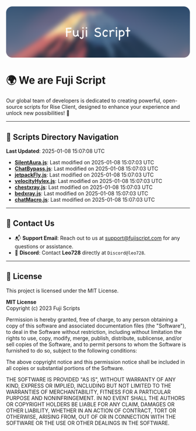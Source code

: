![Banner](.github/b.webp)

# 🌍 **We are Fuji Script**

Our global team of developers is dedicated to creating powerful, open-source scripts for Rise Client, designed to enhance your experience and unlock new possibilities! 🌟

---
<!-- SCRIPTS_NAVIGATION_START -->
## 📂 **Scripts Directory Navigation**

**Last Updated**: 2025-01-08 15:07:08 UTC

- **[SilentAura.js](scripts/SilentAura.js)**: Last modified on 2025-01-08 15:07:03 UTC
- **[ChatBypass.js](scripts/ChatBypass.js)**: Last modified on 2025-01-08 15:07:03 UTC
- **[jetpackFly.js](scripts/jetpackFly.js)**: Last modified on 2025-01-08 15:07:03 UTC
- **[velocityHylex.js](scripts/velocityHylex.js)**: Last modified on 2025-01-08 15:07:03 UTC
- **[chestxray.js](scripts/chestxray.js)**: Last modified on 2025-01-08 15:07:03 UTC
- **[bedxray.js](scripts/bedxray.js)**: Last modified on 2025-01-08 15:07:03 UTC
- **[chatMacro.js](scripts/chatMacro.js)**: Last modified on 2025-01-08 15:07:03 UTC

<!-- SCRIPTS_NAVIGATION_END -->

---

## 💬 **Contact Us**  
- 📬 **Support Email**: Reach out to us at [support@fujiscript.com](mailto:support@fujiscript.com) for any questions or assistance.  
- 💬 **Discord**: Contact **Leo728** directly at `Discord@leo728`.

---

## 📜 **License**

This project is licensed under the MIT License.  

**MIT License**  
Copyright (c) 2023 Fuji Scripts  

Permission is hereby granted, free of charge, to any person obtaining a copy of this software and associated documentation files (the "Software"), to deal in the Software without restriction, including without limitation the rights to use, copy, modify, merge, publish, distribute, sublicense, and/or sell copies of the Software, and to permit persons to whom the Software is furnished to do so, subject to the following conditions:  

The above copyright notice and this permission notice shall be included in all copies or substantial portions of the Software.  

THE SOFTWARE IS PROVIDED "AS IS", WITHOUT WARRANTY OF ANY KIND, EXPRESS OR IMPLIED, INCLUDING BUT NOT LIMITED TO THE WARRANTIES OF MERCHANTABILITY, FITNESS FOR A PARTICULAR PURPOSE AND NONINFRINGEMENT. IN NO EVENT SHALL THE AUTHORS OR COPYRIGHT HOLDERS BE LIABLE FOR ANY CLAIM, DAMAGES OR OTHER LIABILITY, WHETHER IN AN ACTION OF CONTRACT, TORT OR OTHERWISE, ARISING FROM, OUT OF OR IN CONNECTION WITH THE SOFTWARE OR THE USE OR OTHER DEALINGS IN THE SOFTWARE.  
